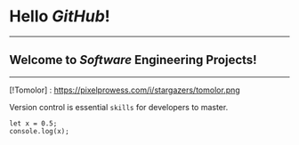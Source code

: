 # Hello ***GitHub***!
***
## Welcome to _Software_ Engineering Projects!
-------

[!Tomolor] : https://pixelprowess.com/i/stargazers/tomolor.png

Version control is essential `skills` for developers to master.

```
let x = 0.5;
console.log(x);
```

